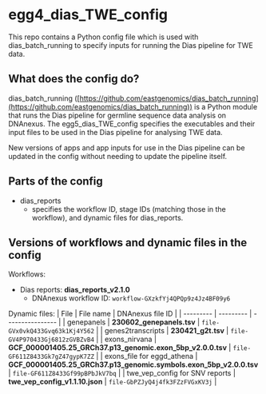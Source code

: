 # egg4_dias_TWE_config

This repo contains a Python config file which is used with dias_batch_running to specify inputs for running the Dias pipeline for TWE data.

## What does the config do?
dias_batch_running ([https://github.com/eastgenomics/dias_batch_running](https://github.com/eastgenomics/dias_batch_running)) is a Python module that runs the Dias pipeline for germline sequence data analysis on DNAnexus. The egg5_dias_TWE_config specifies the executables and their input files to be used in the Dias pipeline for analysing TWE data.

New versions of apps and app inputs for use in the Dias pipeline can be updated in the config without needing to update the pipeline itself.

## Parts of the config
* dias_reports
    * specifies the workflow ID, stage IDs (matching those in the workflow), and dynamic files for dias_reports.

## Versions of workflows and dynamic files in the config
Workflows:
* Dias reports: **dias_reports_v2.1.0**
    * DNAnexus workflow ID: `workflow-GXzkfYj4QPQp9z4Jz4BF09y6`

Dynamic files:
| File      | File name | DNAnexus file ID |
| --------- | --------- | ---------------- |
| genepanels | **230602_genepanels.tsv** | `file-GVx0vkQ433Gvq63k1Kj4Y562` |
| genes2transcripts | **230421_g2t.tsv** | `file-GV4P970433Gj6812zGVBZvB4` |
| exons_nirvana | **GCF_000001405.25_GRCh37.p13_genomic.exon_5bp_v2.0.0.tsv** | `file-GF611Z8433Gk7gZ47gypK7ZZ` |
| exons_file for eggd_athena | **GCF_000001405.25_GRCh37.p13_genomic.symbols.exon_5bp_v2.0.0.tsv** | `file-GF611Z8433Gf99pBPbJkV7bq` |
| twe_vep_config for SNV reports | **twe_vep_config_v1.1.10.json** | `file-GbPZJyQ4j4fk3FZzFVGxKV3j` |
